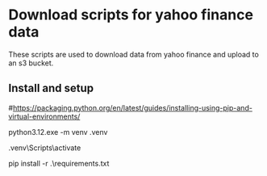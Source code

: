 # Download scripts for yahoo finance data

These scripts are used to download data from yahoo finance and upload to an s3 bucket.

## Install and setup
#https://packaging.python.org/en/latest/guides/installing-using-pip-and-virtual-environments/

python3.12.exe -m venv .venv

.venv\Scripts\activate

pip install -r .\requirements.txt

